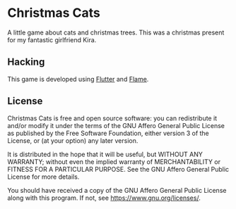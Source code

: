 # Christmas Cats  

A little game about cats and christmas trees. This was a christmas present for
my fantastic girlfriend Kira.

## Hacking

This game is developed using [Flutter](https://flutter.dev/) and
[Flame](https://flame-engine.org/).

## License

Christmas Cats is free and open source software: you can redistribute it and/or
modify it under the terms of the GNU Affero General Public License as published
by the Free Software Foundation, either version 3 of the License, or (at your
option) any later version.

It is distributed in the hope that it will be useful, but WITHOUT ANY WARRANTY;
without even the implied warranty of MERCHANTABILITY or FITNESS FOR A PARTICULAR
PURPOSE. See the GNU Affero General Public License for more details.

You should have received a copy of the GNU Affero General Public License along
with this program. If not, see https://www.gnu.org/licenses/.
